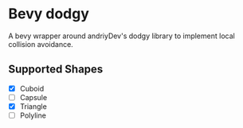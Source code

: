 # Bevy dodgy
A bevy wrapper around andriyDev's dodgy library to implement local collision avoidance.

## Supported Shapes
- [x] Cuboid 
- [ ] Capsule
- [x] Triangle
- [ ] Polyline